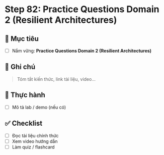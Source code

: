 # Step 82: Practice Questions Domain 2 (Resilient Architectures)

## 🎯 Mục tiêu
- [ ] Nắm vững: **Practice Questions Domain 2 (Resilient Architectures)**

## 📘 Ghi chú
> Tóm tắt kiến thức, link tài liệu, video...

## 🧪 Thực hành
- [ ] Mô tả lab / demo (nếu có)

## ✅ Checklist
- [ ] Đọc tài liệu chính thức
- [ ] Xem video hướng dẫn
- [ ] Làm quiz / flashcard
